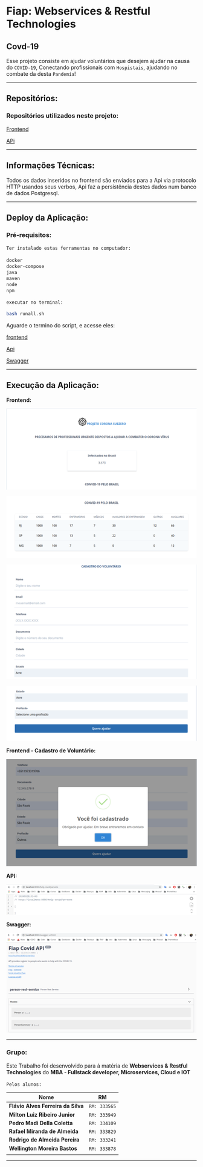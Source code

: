 

# **Fiap: Webservices & Restful Technologies**

## **Covd-19**

Esse projeto consiste em ajudar voluntários que desejem ajudar na causa do `COVID-19`, Conectando profissionais com `Hospistais`, ajudando no combate da desta `Pandemia`!

---

## **Repositórios:**

### **Repositórios utilizados neste projeto:**

[Frontend](https://github.com/flavio-silva/front-spa-webservices-fiap)

[APi](https://github.com/wellbastos/fiap-covid-webserver)

---

## **Informações Técnicas:**

Todos os dados inseridos no frontend são enviados para a Api via protocolo HTTP usandos seus verbos, Api faz a persistência destes dados num banco de dados Postgresql.

---

## **Deploy da Aplicação:**

### **Pré-requisitos:**

    Ter instalado estas ferramentas no computador:

    docker
    docker-compose
    java
    maven
    node
    npm

`executar no terminal:`

```sh
bash runall.sh
```

Aguarde o termino do script, e acesse eles:

[frontend](http://localhost:8081)

[Api](http://localhost:8080/help-covid/persons)

[Swagger](http://localhost:8080/swagger-ui.html)

---

## **Execução da Aplicação:**

**Frontend:**

![alt](images/1.png)

![alt](images/2.png)

![alt](images/3.png)

![alt](images/4.png)

**Frontend - Cadastro de Voluntário:**

![alt](images/6.png)

**API:**

![alt](images/5.png)

**Swagger:**

![alt](images/7.png)

---

### **Grupo:**

Este Trabalho foi desenvolvido para à matéria de **Webservices & Restful Technologies** do **MBA - Fullstack developer, Microservices, Cloud e IOT**

`Pelos alunos:`

| Nome | RM|
|-------|:---:|
|**Flávio Alves Ferreira da Silva** |`RM: 333565`|
|**Milton Luiz Ribeiro Junior** |`RM: 333949`|
|**Pedro Madi Della Coletta** |`RM: 334109`|
|**Rafael Miranda de Almeida** |`RM: 333829`|
|**Rodrigo de Almeida Pereira** |`RM: 333241`|
|**Wellington Moreira Bastos** |`RM: 333878`|
|||

---
